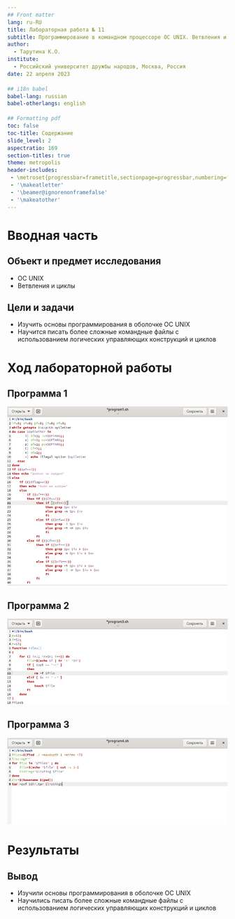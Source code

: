 ```yaml
---
## Front matter
lang: ru-RU
title: Лабораторная работа № 11
subtitle: Программирование в командном процессоре ОС UNIX. Ветвления и циклы
author:
  - Тарутина К.О.
institute:
  - Российский университет дружбы народов, Москва, Россия
date: 22 апреля 2023

## i18n babel
babel-lang: russian
babel-otherlangs: english

## Formatting pdf
toc: false
toc-title: Содержание
slide_level: 2
aspectratio: 169
section-titles: true
theme: metropolis
header-includes:
 - \metroset{progressbar=frametitle,sectionpage=progressbar,numbering=fraction}
 - '\makeatletter'
 - '\beamer@ignorenonframefalse'
 - '\makeatother'
---
```


# Вводная часть

## Объект и предмет исследования

- ОС UNIX
- Ветвления и циклы

## Цели и задачи

- Изучить основы программирования в оболочке ОС UNIX
- Научится писать более
сложные командные файлы с использованием логических управляющих конструкций
и циклов

# Ход лабораторной работы
## Программа 1

![](image/image1.png)

## Программа 2

![](image/image2.png)

## Программа 3

![](image/image3.png)

# Результаты

## Вывод

- Изучили основы программирования в оболочке ОС UNIX
- Научились писать более
сложные командные файлы с использованием логических управляющих конструкций
и циклов


